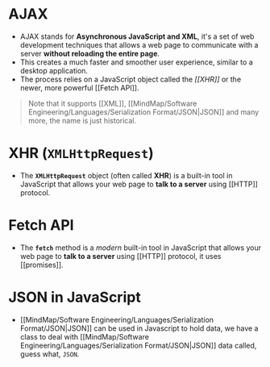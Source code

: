 # AJAX
- AJAX stands for **Asynchronous JavaScript and XML**, it's a set of web development techniques that allows a web page to communicate with a server **without reloading the entire page**.
- This creates a much faster and smoother user experience, similar to a desktop application.
- The process relies on a JavaScript object called the *[[XHR]]* or the newer, more powerful [[Fetch API]].
> Note that it supports [[XML]], [[MindMap/Software Engineering/Languages/Serialization Format/JSON|JSON]] and many more, the name is just historical.
# XHR (`XMLHttpRequest`)
- The **`XMLHttpRequest`** object (often called **XHR**) is a built-in tool in JavaScript that allows your web page to **talk to a server** using [[HTTP]] protocol.
# Fetch API
- The **`fetch`** method is a *modern* built-in tool in JavaScript that allows your web page to **talk to a server** using [[HTTP]] protocol, it uses [[promises]].
# JSON in JavaScript
- [[MindMap/Software Engineering/Languages/Serialization Format/JSON|JSON]] can be used in Javascript to hold data, we have a class to deal with [[MindMap/Software Engineering/Languages/Serialization Format/JSON|JSON]] data called, guess what, `JSON`.
